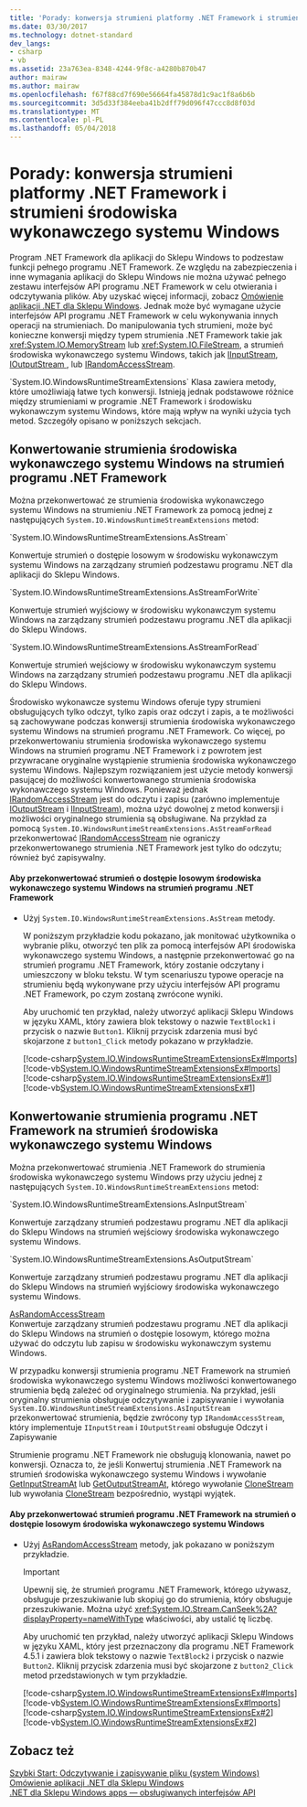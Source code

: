 ```yaml
---
title: 'Porady: konwersja strumieni platformy .NET Framework i strumieni środowiska wykonawczego systemu Windows'
ms.date: 03/30/2017
ms.technology: dotnet-standard
dev_langs:
- csharp
- vb
ms.assetid: 23a763ea-8348-4244-9f8c-a4280b870b47
author: mairaw
ms.author: mairaw
ms.openlocfilehash: f67f88cd7f690e56664fa45878d1c9ac1f8a6b6b
ms.sourcegitcommit: 3d5d33f384eeba41b2dff79d096f47ccc8d8f03d
ms.translationtype: MT
ms.contentlocale: pl-PL
ms.lasthandoff: 05/04/2018
---
```

# <a name="how-to-convert-between-net-framework-streams-and-windows-runtime-streams"></a>Porady: konwersja strumieni platformy .NET Framework i strumieni środowiska wykonawczego systemu Windows
Program .NET Framework dla aplikacji do Sklepu Windows to podzestaw funkcji pełnego programu .NET Framework. Ze względu na zabezpieczenia i inne wymagania aplikacji do Sklepu Windows nie można używać pełnego zestawu interfejsów API programu .NET Framework w celu otwierania i odczytywania plików. Aby uzyskać więcej informacji, zobacz [Omówienie aplikacji .NET dla Sklepu Windows](http://msdn.microsoft.com/library/windows/apps/br230302.aspx). Jednak może być wymagane użycie interfejsów API programu .NET Framework w celu wykonywania innych operacji na strumieniach. Do manipulowania tych strumieni, może być konieczne konwersji między typem strumienia .NET Framework takie jak <xref:System.IO.MemoryStream> lub <xref:System.IO.FileStream>, a strumień środowiska wykonawczego systemu Windows, takich jak [IInputStream](http://msdn.microsoft.com/library/windows/apps/windows.storage.streams.iinputstream.aspx), [IOutputStream ](http://msdn.microsoft.com/library/windows/apps/windows.storage.streams.ioutputstream.aspx), lub [IRandomAccessStream](http://msdn.microsoft.com/library/windows/apps/windows.storage.streams.irandomaccessstream.aspx).  
  
 <!--zz <xref:System.IO.WindowsRuntimeStreamExtensions>--> `System.IO.WindowsRuntimeStreamExtensions` Klasa zawiera metody, które umożliwiają łatwe tych konwersji. Istnieją jednak podstawowe różnice między strumieniami w programie .NET Framework i środowisku wykonawczym systemu Windows, które mają wpływ na wyniki użycia tych metod. Szczegóły opisano w poniższych sekcjach.  
  
<a name="BKMK_ConvertingfromaWindowsRuntimestreamtoaNETFrameworkstream"></a>   
## <a name="converting-from-a-windows-runtime-stream-to-a-net-framework-stream"></a>Konwertowanie strumienia środowiska wykonawczego systemu Windows na strumień programu .NET Framework  
 Można przekonwertować ze strumienia środowiska wykonawczego systemu Windows na strumieniu .NET Framework za pomocą jednej z następujących <!--zz <xref:System.IO.WindowsRuntimeStreamExtensions>--> `System.IO.WindowsRuntimeStreamExtensions` metod:  
  
 <!--zz <xref:System.IO.WindowsRuntimeStreamExtensions.AsStream%2A> --> `System.IO.WindowsRuntimeStreamExtensions.AsStream`  
 Konwertuje strumień o dostępie losowym w środowisku wykonawczym systemu Windows na zarządzany strumień podzestawu programu .NET dla aplikacji do Sklepu Windows.  
  
 <!--zz <xref:System.IO.WindowsRuntimeStreamExtensions.AsStreamForWrite%2A> --> `System.IO.WindowsRuntimeStreamExtensions.AsStreamForWrite`
 Konwertuje strumień wyjściowy w środowisku wykonawczym systemu Windows na zarządzany strumień podzestawu programu .NET dla aplikacji do Sklepu Windows.  
  
 <!--zz <xref:System.IO.WindowsRuntimeStreamExtensions.AsStreamForRead%2A> --> `System.IO.WindowsRuntimeStreamExtensions.AsStreamForRead`  
 Konwertuje strumień wejściowy w środowisku wykonawczym systemu Windows na zarządzany strumień podzestawu programu .NET dla aplikacji do Sklepu Windows.  
  
 Środowisko wykonawcze systemu Windows oferuje typy strumieni obsługujących tylko odczyt, tylko zapis oraz odczyt i zapis, a te możliwości są zachowywane podczas konwersji strumienia środowiska wykonawczego systemu Windows na strumień programu .NET Framework. Co więcej, po przekonwertowaniu strumienia środowiska wykonawczego systemu Windows na strumień programu .NET Framework i z powrotem jest przywracane oryginalne wystąpienie strumienia środowiska wykonawczego systemu Windows. Najlepszym rozwiązaniem jest użycie metody konwersji pasującej do możliwości konwertowanego strumienia środowiska wykonawczego systemu Windows. Ponieważ jednak [IRandomAccessStream](http://msdn.microsoft.com/library/windows/apps/windows.storage.streams.irandomaccessstream.aspx) jest do odczytu i zapisu (zarówno implementuje [IOutputStream](http://msdn.microsoft.com/library/windows/apps/windows.storage.streams.ioutputstream.aspx) i [IInputStream](http://msdn.microsoft.com/library/windows/apps/windows.storage.streams.iinputstream.aspx)), można użyć dowolnej z metod konwersji i możliwości oryginalnego strumienia są obsługiwane. Na przykład za pomocą <!--zz <xref:System.IO.WindowsRuntimeStreamExtensions.AsStreamForRead%2A> --> `System.IO.WindowsRuntimeStreamExtensions.AsStreamForRead` przekonwertować [IRandomAccessStream](http://msdn.microsoft.com/library/windows/apps/windows.storage.streams.irandomaccessstream.aspx) nie ograniczy przekonwertowanego strumienia .NET Framework jest tylko do odczytu; również być zapisywalny.  
  
#### <a name="to-convert-from-a-windows-runtime-random-access-stream-to-a-net-framework-stream"></a>Aby przekonwertować strumień o dostępie losowym środowiska wykonawczego systemu Windows na strumień programu .NET Framework  
  
-   Użyj <!--zz <xref:System.IO.WindowsRuntimeStreamExtensions.AsStream%2A> --> `System.IO.WindowsRuntimeStreamExtensions.AsStream` metody.  
  
     W poniższym przykładzie kodu pokazano, jak monitować użytkownika o wybranie pliku, otworzyć ten plik za pomocą interfejsów API środowiska wykonawczego systemu Windows, a następnie przekonwertować go na strumień programu .NET Framework, który zostanie odczytany i umieszczony w bloku tekstu. W tym scenariuszu typowe operacje na strumieniu będą wykonywane przy użyciu interfejsów API programu .NET Framework, po czym zostaną zwrócone wyniki.  
  
     Aby uruchomić ten przykład, należy utworzyć aplikacji Sklepu Windows w języku XAML, który zawiera blok tekstowy o nazwie `TextBlock1` i przycisk o nazwie `Button1`. Kliknij przycisk zdarzenia musi być skojarzone z `button1_Click` metody pokazano w przykładzie.  
  
     [!code-csharp[System.IO.WindowsRuntimeStreamExtensionsEx#Imports](../../../samples/snippets/csharp/VS_Snippets_CLR_System/system.io.windowsruntimestreamextensionsex/cs/mainpage.xaml.cs#imports)]
     [!code-vb[System.IO.WindowsRuntimeStreamExtensionsEx#Imports](../../../samples/snippets/visualbasic/VS_Snippets_CLR_System/system.io.windowsruntimestreamextensionsex/vb/mainpage.xaml.vb#imports)]  
    [!code-csharp[System.IO.WindowsRuntimeStreamExtensionsEx#1](../../../samples/snippets/csharp/VS_Snippets_CLR_System/system.io.windowsruntimestreamextensionsex/cs/mainpage.xaml.cs#1)]
    [!code-vb[System.IO.WindowsRuntimeStreamExtensionsEx#1](../../../samples/snippets/visualbasic/VS_Snippets_CLR_System/system.io.windowsruntimestreamextensionsex/vb/mainpage.xaml.vb#1)]  
  
<a name="BKMK_ConvertingfromaNETFrameworkstreamtoaWindowsRuntimestream"></a>   
## <a name="converting-from-a-net-framework-stream-to-a-windows-runtime-stream"></a>Konwertowanie strumienia programu .NET Framework na strumień środowiska wykonawczego systemu Windows  
 Można przekonwertować strumienia .NET Framework do strumienia środowiska wykonawczego systemu Windows przy użyciu jednej z następujących <!--zz <xref:System.IO.WindowsRuntimeStreamExtensions>--> `System.IO.WindowsRuntimeStreamExtensions` metod:  
  
 <!--zz <xref:System.IO.WindowsRuntimeStreamExtensions.AsInputStream%2A> --> `System.IO.WindowsRuntimeStreamExtensions.AsInputStream`  
 Konwertuje zarządzany strumień podzestawu programu .NET dla aplikacji do Sklepu Windows na strumień wejściowy środowiska wykonawczego systemu Windows.  
  
<!--zz <xref:System.IO.WindowsRuntimeStreamExtensions.AsOutputStream%2A>  --> `System.IO.WindowsRuntimeStreamExtensions.AsOutputStream`
 Konwertuje zarządzany strumień podzestawu programu .NET dla aplikacji do Sklepu Windows na strumień wyjściowy środowiska wykonawczego systemu Windows.  
  
 [AsRandomAccessStream](../../../docs/standard/cross-platform/windowsruntimestreamextensions-asrandomaccessstream-method.md)  
 Konwertuje zarządzany strumień podzestawu programu .NET dla aplikacji do Sklepu Windows na strumień o dostępie losowym, którego można używać do odczytu lub zapisu w środowisku wykonawczym systemu Windows.  
  
 W przypadku konwersji strumienia programu .NET Framework na strumień środowiska wykonawczego systemu Windows możliwości konwertowanego strumienia będą zależeć od oryginalnego strumienia. Na przykład, jeśli oryginalny strumienia obsługuje odczytywanie i zapisywanie i wywołania <!--zz <xref:System.IO.WindowsRuntimeStreamExtensions.AsInputStream%2A> --> `System.IO.WindowsRuntimeStreamExtensions.AsInputStream` przekonwertować strumienia, będzie zwrócony typ `IRandomAccessStream`, który implementuje `IInputStream` i `IOutputStream`i obsługuje Odczyt i Zapisywanie  
  
 Strumienie programu .NET Framework nie obsługują klonowania, nawet po konwersji. Oznacza to, że jeśli Konwertuj strumienia .NET Framework na strumień środowiska wykonawczego systemu Windows i wywołanie [GetInputStreamAt](http://msdn.microsoft.com/library/windows/apps/windows.storage.streams.inmemoryrandomaccessstream.getinputstreamat.aspx) lub [GetOutputStreamAt](http://msdn.microsoft.com/library/windows/apps/windows.storage.streams.irandomaccessstream.getoutputstreamat.aspx), którego wywołanie [CloneStream](http://msdn.microsoft.com/library/windows/apps/windows.storage.streams.randomaccessstreamoverstream.clonestream.aspx) lub wywołania [CloneStream](http://msdn.microsoft.com/library/windows/apps/windows.storage.streams.randomaccessstreamoverstream.clonestream.aspx) bezpośrednio, wystąpi wyjątek.  
  
#### <a name="to-convert-from-a-net-framework-stream-to-a-windows-runtime-random-access-stream"></a>Aby przekonwertować strumień programu .NET Framework na strumień o dostępie losowym środowiska wykonawczego systemu Windows  
  
-   Użyj [AsRandomAccessStream](../../../docs/standard/cross-platform/windowsruntimestreamextensions-asrandomaccessstream-method.md) metody, jak pokazano w poniższym przykładzie.  
  
    > [!IMPORTANT]
    >  Upewnij się, że strumień programu .NET Framework, którego używasz, obsługuje przeszukiwanie lub skopiuj go do strumienia, który obsługuje przeszukiwanie. Można użyć <xref:System.IO.Stream.CanSeek%2A?displayProperty=nameWithType> właściwości, aby ustalić tę liczbę.  
  
     Aby uruchomić ten przykład, należy utworzyć aplikacji Sklepu Windows w języku XAML, który jest przeznaczony dla programu .NET Framework 4.5.1 i zawiera blok tekstowy o nazwie `TextBlock2` i przycisk o nazwie `Button2`. Kliknij przycisk zdarzenia musi być skojarzone z `button2_Click` metod przedstawionych w tym przykładzie.  
  
     [!code-csharp[System.IO.WindowsRuntimeStreamExtensionsEx#Imports](../../../samples/snippets/csharp/VS_Snippets_CLR_System/system.io.windowsruntimestreamextensionsex/cs/mainpage.xaml.cs#imports)]
     [!code-vb[System.IO.WindowsRuntimeStreamExtensionsEx#Imports](../../../samples/snippets/visualbasic/VS_Snippets_CLR_System/system.io.windowsruntimestreamextensionsex/vb/mainpage.xaml.vb#imports)]  
    [!code-csharp[System.IO.WindowsRuntimeStreamExtensionsEx#2](../../../samples/snippets/csharp/VS_Snippets_CLR_System/system.io.windowsruntimestreamextensionsex/cs/mainpage.xaml.cs#2)]
    [!code-vb[System.IO.WindowsRuntimeStreamExtensionsEx#2](../../../samples/snippets/visualbasic/VS_Snippets_CLR_System/system.io.windowsruntimestreamextensionsex/vb/mainpage.xaml.vb#2)]  
  
## <a name="see-also"></a>Zobacz też  
 [Szybki Start: Odczytywanie i zapisywanie pliku (system Windows)](https://msdn.microsoft.com/library/windows/apps/hh464978.aspx)  
 [Omówienie aplikacji .NET dla Sklepu Windows](http://msdn.microsoft.com/library/windows/apps/br230302.aspx)  
 [.NET dla Sklepu Windows apps — obsługiwanych interfejsów API](https://msdn.microsoft.com/library/windows/apps/br230232.aspx)
